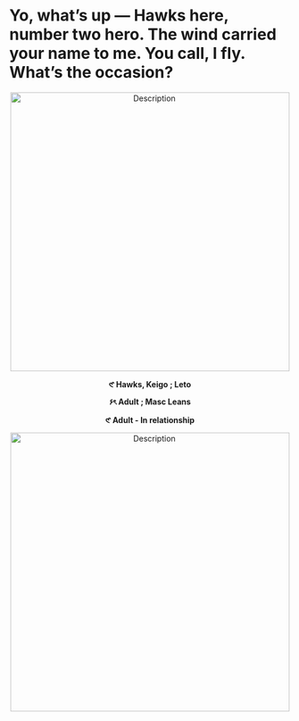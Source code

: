 # Yo, what’s up — Hawks here, number two hero. The wind carried your name to me. You call, I fly. What’s the occasion?
<p align="center">
  <img src="https://i.postimg.cc/2ybfdbPV/image-removebg-preview.png" alt="Description" width="500">
</p>
</p>
</p>
<p align="center"><strong>𑣲   Hawks, Keigo ; Leto </strong></p>
<p align="center"><strong>۶ৎ    Adult ; Masc Leans </strong></p>
<p align="center"><strong>𑣲   Adult - In relationship </strong></p>
<p align="center">
  <img src="https://i.postimg.cc/y6MhzJ75/Whats-App-Image-2025-10-28-at-01-09-13-61f508f3.jpg" alt="Description" width="500">
</p>

